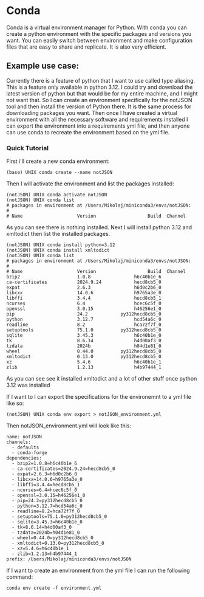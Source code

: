 # Conda

Conda is a virtual environment manager for Python. With conda you can create a python
environment with the specific packages and versions you want. You can easily switch
between environment and make configuration files that are easy to share and replicate.
It is also very efficient.

## Example use case:

Currently there is a feature of python that I want to use called type aliasing. This
is a feature only available in python 3.12. I could try and download the latest version
of python but that would be for my entire machine, and I might not want that. So I can
create an environment specifically for the notJSON tool and then install the version
of Python there. It is the same process for downloading packages you want. Then once I
have created a virtual environment with all the necessary software and requirements
installed I can export the environment into a requirements yml file, and then anyone
can use conda to recreate the environment based on the yml file.


### Quick Tutorial

First i'll create a new conda environment:

```
(base) UNIX conda create --name notJSON   
```

Then I will activate the environment and list the packages installed:

```
(notJSON) UNIX conda activate notJSON 
(notJSON) UNIX conda list                                                                                                                    
# packages in environment at /Users/Mikolaj/miniconda3/envs/notJSON:
#
# Name                    Version                   Build  Channel

```

As you can see there is nothing installed. Next I will install python 3.12 and xmltodict
then list the installed packages.

```
(notJSON) UNIX conda install python=3.12
(notJSON) UNIX conda install xmltodict
(notJSON) UNIX conda list
# packages in environment at /Users/Mikolaj/miniconda3/envs/notJSON:
#
# Name                    Version                   Build  Channel
bzip2                     1.0.8                h6c40b1e_6  
ca-certificates           2024.9.24            hecd8cb5_0  
expat                     2.6.3                h6d0c2b6_0  
libcxx                    14.0.6               h9765a3e_0  
libffi                    3.4.4                hecd8cb5_1  
ncurses                   6.4                  hcec6c5f_0  
openssl                   3.0.15               h46256e1_0  
pip                       24.2            py312hecd8cb5_0  
python                    3.12.7               hcd54a6c_0  
readline                  8.2                  hca72f7f_0  
setuptools                75.1.0          py312hecd8cb5_0  
sqlite                    3.45.3               h6c40b1e_0  
tk                        8.6.14               h4d00af3_0  
tzdata                    2024b                h04d1e81_0  
wheel                     0.44.0          py312hecd8cb5_0  
xmltodict                 0.13.0          py312hecd8cb5_0  
xz                        5.4.6                h6c40b1e_1  
zlib                      1.2.13               h4b97444_1  

```

As you can see see it installed xmltodict and a lot of other stuff once python 3.12
was installed

If I want to I can export the specifications for the environemnt to a yml file like so:

```
(notJSON) UNIX conda env export > notJSON_environment.yml                                                                                        
```

Then notJSON_environment.yml will look like this:
```
name: notJSON
channels:
  - defaults
  - conda-forge
dependencies:
  - bzip2=1.0.8=h6c40b1e_6
  - ca-certificates=2024.9.24=hecd8cb5_0
  - expat=2.6.3=h6d0c2b6_0
  - libcxx=14.0.6=h9765a3e_0
  - libffi=3.4.4=hecd8cb5_1
  - ncurses=6.4=hcec6c5f_0
  - openssl=3.0.15=h46256e1_0
  - pip=24.2=py312hecd8cb5_0
  - python=3.12.7=hcd54a6c_0
  - readline=8.2=hca72f7f_0
  - setuptools=75.1.0=py312hecd8cb5_0
  - sqlite=3.45.3=h6c40b1e_0
  - tk=8.6.14=h4d00af3_0
  - tzdata=2024b=h04d1e81_0
  - wheel=0.44.0=py312hecd8cb5_0
  - xmltodict=0.13.0=py312hecd8cb5_0
  - xz=5.4.6=h6c40b1e_1
  - zlib=1.2.13=h4b97444_1
prefix: /Users/Mikolaj/miniconda3/envs/notJSON
```

If I want to create an environment from the yml file I can run the following command:

```
conda env create -f environment.yml
```